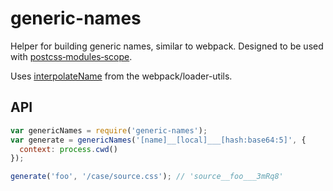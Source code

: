 generic-names
=============

Helper for building generic names, similar to webpack. Designed to be used
with [postcss&#x2011;modules&#x2011;scope](https://github.com/css-modules/postcss-modules-scope).

Uses [interpolateName](https://github.com/webpack/loader-utils#interpolatename) from the webpack/loader-utils.

## API

```javascript
var genericNames = require('generic-names');
var generate = genericNames('[name]__[local]___[hash:base64:5]', {
  context: process.cwd()
});

generate('foo', '/case/source.css'); // 'source__foo___3mRq8'
```
